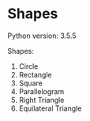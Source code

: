 # Shapes

Python version: 3.5.5

Shapes:

1) Circle
2) Rectangle
3) Square
4) Parallelogram
5) Right Triangle
6) Equilateral Triangle


